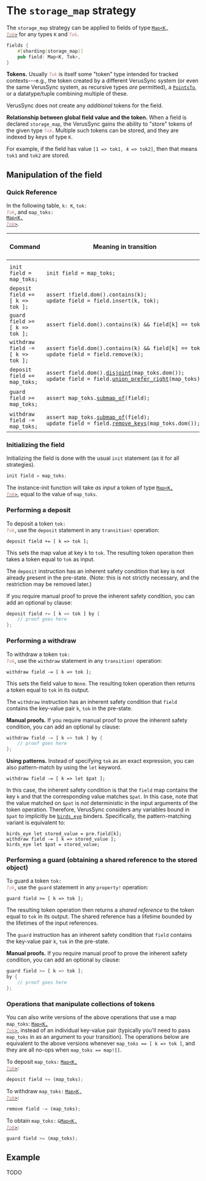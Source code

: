 # The `storage_map` strategy

The `storage_map` strategy can be applied to fields of type <code><a href="https://verus-lang.github.io/verus/verusdoc/vstd/map/struct.Map.html">Map&lt;K, <span style="font-style: italic; color: #c08080">Tok</span>&gt;</a></code>
for any types `K` and <code><span style="font-style: italic; color: #c08080">Tok</span></code>.

```rust
fields {
    #[sharding(storage_map)]
    pub field: Map<K, Tok>,
}
```

**Tokens.**
Usually <code><span style="font-style: italic; color: #c08080">Tok</span></code> is itself some "token" type intended for tracked
contexts---e.g., the token created by a different VerusSync system
(or even the same VerusSync system, as recursive types _are_ permitted),
a [`PointsTo`](https://verus-lang.github.io/verus/verusdoc/vstd/raw_ptr/struct.PointsTo.html),
or a datatype/tuple combining multiple of these.

VerusSync does not create any _additional_ tokens for the field.

**Relationship between global field value and the token.**
When a field is declared `storage_map`, the VerusSync gains the ability to "store"
tokens of the given type <code><span style="font-style: italic; color: #c08080">Tok</span></code>. Multiple such tokens can be stored,
and they are indexed by keys of type `K`.

For example, if the field has value `[1 => tok1, 4 => tok2]`, then that means `tok1` and `tok2` are stored.

## Manipulation of the field

### Quick Reference

In the following table, `k: K`, <code>tok: <span style="font-style: italic; color: #c08080">Tok</span></code>, and <code>map_toks: <a href="https://verus-lang.github.io/verus/verusdoc/vstd/map/struct.Map.html">Map&lt;K, <span style="font-style: italic; color: #c08080">Tok</span>&gt;</a></code>.

<div class="table-wrapper" style="font-size: 13px"><table>
  <colgroup>
     <col span="1" style="width: 40%;">
     <col span="1" style="width: 45%;">
     <col span="1" style="width: 15%;">
  </colgroup>
  <thead>
    <tr>
      <th>Command</th>
      <th>Meaning in transition</th>
      <th>Exchange Fn Parameter</th>
    </tr>
  </thead>
  <tbody>
    <tr><td></td><td></td><td></td></tr>
    <tr>
      <td><code>init field = map_toks;</code></td>
      <td><code>init field = map_toks;</code></td>
      <td>Input <code><a href="https://verus-lang.github.io/verus/verusdoc/vstd/map/struct.Map.html">Map&lt;K, <span style="font-style: italic; color: #c08080">Tok</span>&gt;</a></code></td>
    </tr> <tr>
      <td><code>deposit field += [ k => tok ];</code></td>
      <td><code>assert !field.dom().contains(k);</code><br><code>update field = field.insert(k, tok);</code></td>
      <td>Input <code><span style="font-style: italic; color: #c08080">Tok</span></code></td>
    </tr> <tr>
      <td><code>guard field &gt;= [ k => tok ];</code></td>
      <td><code>assert field.dom().contains(k) && field[k] == tok;</code></td>
      <td>Output <code>&amp;<span style="font-style: italic; color: #c08080">Tok</span></code></td>
    </tr> <tr>
      <td><code>withdraw field -= [ k => tok ];</code></td>
      <td><code>assert field.dom().contains(k) && field[k] == tok;</code><br><code>update field = field.remove(k);</code></td>
      <td>Output <code><span style="font-style: italic; color: #c08080">Tok</span></code></td>
    </tr> <tr>
      <td><code>deposit field += map_toks;</code></td>
      <td><code style="white-space: pre">assert field.dom().<a href="https://verus-lang.github.io/verus/verusdoc/vstd/set/struct.Set.html#method.disjoint">disjoint</a>(map_toks.dom());</code><br>
        <code style="white-space: pre">update field = field.<a href="https://verus-lang.github.io/verus/verusdoc/vstd/map/struct.Map.html#method.union_prefer_right">union_prefer_right</a>(map_toks);</code>
      </td>
      <td>Input <code><a href="https://verus-lang.github.io/verus/verusdoc/vstd/map/struct.Map.html">Map&lt;K, <span style="font-style: italic; color: #c08080">Tok</span>&gt;</a></code></td>
    </tr> <tr>
      <td><code>guard field &gt;= map_toks;</code></td>
      <td><code style="white-space: pre">assert map_toks.<a href="https://verus-lang.github.io/verus/verusdoc/vstd/map/struct.Map.html#method.submap_of">submap_of</a>(field);</code></td>
      <td>Output <code>&amp;<a href="https://verus-lang.github.io/verus/verusdoc/vstd/map/struct.Map.html">Map&lt;K, <span style="font-style: italic; color: #c08080">Tok</span>&gt;</a></code></td>
    </tr> <tr>
      <td><code>withdraw field -= map_toks;</code></td>
      <td><code style="white-space: pre">assert map_toks.<a href="https://verus-lang.github.io/verus/verusdoc/vstd/map/struct.Map.html#method.submap_of">submap_of</a>(field);</code><br>
          <code>update field = field.<a href="https://verus-lang.github.io/verus/verusdoc/vstd/map/struct.Map.html#method.remove_keys">remove_keys</a>(map_toks.dom());</code></td>
      <td>Output <code><a href="https://verus-lang.github.io/verus/verusdoc/vstd/map/struct.Map.html">Map&lt;K, <span style="font-style: italic; color: #c08080">Tok</span>&gt;</a></code></td>
    </tr>
  </tbody>
</table></div>

### Initializing the field

Initializing the field is done with the usual `init` statement (as it for all strategies).

```rust
init field = map_toks;
```

The instance-init function will take _as input_ a token of type <code><a href="https://verus-lang.github.io/verus/verusdoc/vstd/map/struct.Map.html">Map&lt;K, <span style="font-style: italic; color: #c08080">Tok</span>&gt;</a></code>,
equal to the value of `map_toks`.

### Performing a deposit

To deposit a token <code>tok: <span style="font-style: italic; color: #c08080">Tok</span></code>, use the `deposit` statement in any `transition!` operation:

```
deposit field += [ k => tok ];
```

This sets the map value at key `k` to `tok`. The resulting token operation then takes a token equal to `tok` as input.

The `deposit` instruction has an inherent safety condition that key is not already present in the pre-state. (Note: this is not strictly necessary, and the restriction may be removed later.)

If you require manual proof to prove the inherent safety condition, you can add
an optional `by` clause:

```rust
deposit field += [ k => tok ] by {
    // proof goes here
};
```

### Performing a withdraw

To withdraw a token <code>tok: <span style="font-style: italic; color: #c08080">Tok</span></code>, use the `withdraw` statement in any `transition!` operation:

```
withdraw field -= [ k => tok ];
```

This sets the field value to `None`. The resulting token operation then returns a token
equal to `tok` in its output.

The `withdraw` instruction has an inherent safety condition that `field` contains the key-value pair `k`, `tok` in the pre-state.

**Manual proofs.** If you require manual proof to prove the inherent safety condition, you can add
an optional `by` clause:

```rust
withdraw field -= [ k => tok ] by {
    // proof goes here
};
```

**Using patterns.** Instead of specifying `tok` as an exact expression, you can also pattern-match
by using the `let` keyword.

```
withdraw field -= [ k => let $pat ];
```

In this case, the inherent safety condition is that the `field` map contains the key `k` and that
the corresponding value matches `$pat`. In this case, note that the value matched on `$pat` is
_not_ deterministic in the input arguments of the token operation. Therefore,
VerusSync considers any variables bound in `$pat` to implicitly be [`birds_eye`](./birds_eye.md)
binders. Specifically, the pattern-matching variant is equivalent to:

```
birds_eye let stored_value = pre.field[k];
withdraw field -= [ k => stored_value ];
birds_eye let $pat = stored_value;
```

### Performing a guard (obtaining a shared reference to the stored object)

To guard a token <code>tok: <span style="font-style: italic; color: #c08080">Tok</span></code>, use the `guard` statement in any `property!` operation:

```
guard field >= [ k => tok ];
```

The resulting token operation then returns a _shared reference_ to the token
equal to `tok` in its output. The shared reference has a lifetime bounded by the lifetimes
of the input references.

The `guard` instruction has an inherent safety condition that `field` contains the key-value pair `k`, `tok` in the pre-state.

**Manual proofs.** If you require manual proof to prove the inherent safety condition, you can add
an optional `by` clause:

```rust
guard field >= [ k => tok ];
by {
    // proof goes here
};
```

### Operations that manipulate collections of tokens

You can also write versions of the above operations that 
use a map `map_toks`: <code><a href="https://verus-lang.github.io/verus/verusdoc/vstd/map/struct.Map.html">Map&lt;K, <span style="font-style: italic; color: #c08080">Tok</span>&gt;</a></code>,
instead of an individual key-value pair (typically you'll need to pass `map_toks` in as an argument to your transition).
The operations below are equivalent to the above versions whenever `map_toks == [ k => tok ]`,
and they are all no-ops when `map_toks == map![]`.

To deposit `map_toks:` <code><a href="https://verus-lang.github.io/verus/verusdoc/vstd/map/struct.Map.html">Map&lt;K, <span style="font-style: italic; color: #c08080">Tok</span>&gt;</a></code>:

```rust
deposit field += (map_toks);
```

To withdraw `map_toks:` <code><a href="https://verus-lang.github.io/verus/verusdoc/vstd/map/struct.Map.html">Map&lt;K, <span style="font-style: italic; color: #c08080">Tok</span>&gt;</a></code>:

```rust
remove field -= (map_toks);
```

To obtain `map_toks:` <code>&amp;<a href="https://verus-lang.github.io/verus/verusdoc/vstd/map/struct.Map.html">Map&lt;K, <span style="font-style: italic; color: #c08080">Tok</span>&gt;</a></code>:

```rust
guard field >= (map_toks);
```

## Example

TODO
